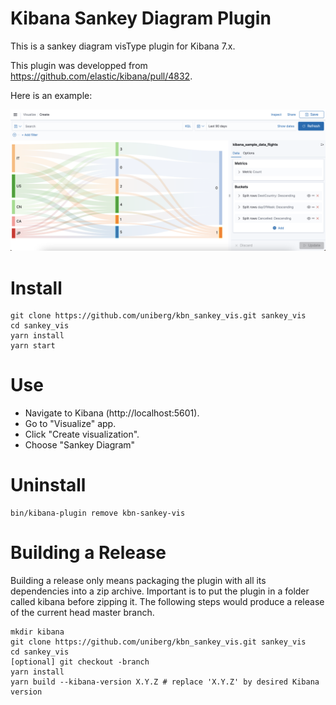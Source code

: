 # Kibana Sankey Diagram Plugin

This is a sankey diagram visType plugin for Kibana 7.x.

This plugin was developped from <https://github.com/elastic/kibana/pull/4832>.

Here is an example:

![Sankey](sankey_7_10_Screenshot1.png)

# Install

```
git clone https://github.com/uniberg/kbn_sankey_vis.git sankey_vis
cd sankey_vis
yarn install
yarn start
```
# Use
* Navigate to Kibana (http://localhost:5601).
* Go to "Visualize" app.
* Click "Create visualization".
* Choose "Sankey Diagram"
# Uninstall

```
bin/kibana-plugin remove kbn-sankey-vis
```

# Building a Release
Building a release only means packaging the plugin with all its dependencies into a zip archive. Important is to put the plugin in a folder called kibana before zipping it.
The following steps would produce a release of the current head master branch.
```
mkdir kibana
git clone https://github.com/uniberg/kbn_sankey_vis.git sankey_vis
cd sankey_vis
[optional] git checkout -branch
yarn install
yarn build --kibana-version X.Y.Z # replace 'X.Y.Z' by desired Kibana version
```
